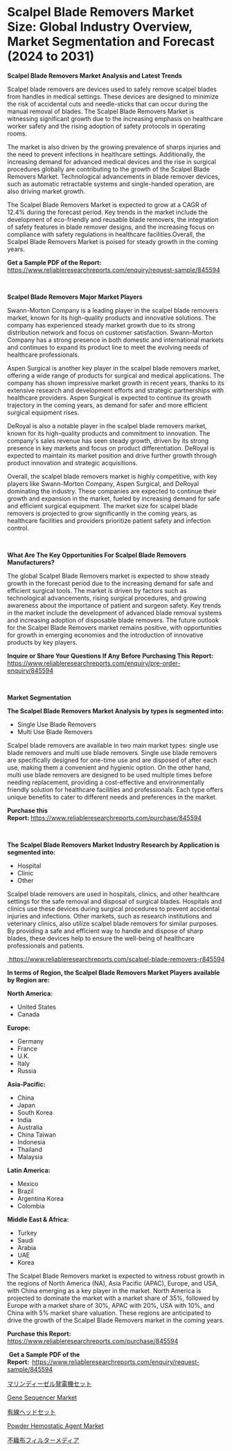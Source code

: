 <p><h1>Scalpel Blade Removers Market Size: Global Industry Overview, Market Segmentation and Forecast (2024 to 2031)</h1></p><p><strong>Scalpel Blade Removers Market Analysis and Latest Trends</strong></p>
<p><p>Scalpel blade removers are devices used to safely remove scalpel blades from handles in medical settings. These devices are designed to minimize the risk of accidental cuts and needle-sticks that can occur during the manual removal of blades. The Scalpel Blade Removers Market is witnessing significant growth due to the increasing emphasis on healthcare worker safety and the rising adoption of safety protocols in operating rooms.</p><p>The market is also driven by the growing prevalence of sharps injuries and the need to prevent infections in healthcare settings. Additionally, the increasing demand for advanced medical devices and the rise in surgical procedures globally are contributing to the growth of the Scalpel Blade Removers Market. Technological advancements in blade remover devices, such as automatic retractable systems and single-handed operation, are also driving market growth.</p><p>The Scalpel Blade Removers Market is expected to grow at a CAGR of 12.4% during the forecast period. Key trends in the market include the development of eco-friendly and reusable blade removers, the integration of safety features in blade remover designs, and the increasing focus on compliance with safety regulations in healthcare facilities.Overall, the Scalpel Blade Removers Market is poised for steady growth in the coming years.</p></p>
<p><strong>Get a Sample PDF of the Report:&nbsp;</strong> <a href="https://www.reliableresearchreports.com/enquiry/request-sample/845594">https://www.reliableresearchreports.com/enquiry/request-sample/845594</a></p>
<p>&nbsp;</p>
<p><strong>Scalpel Blade Removers Major Market Players</strong></p>
<p><p>Swann-Morton Company is a leading player in the scalpel blade removers market, known for its high-quality products and innovative solutions. The company has experienced steady market growth due to its strong distribution network and focus on customer satisfaction. Swann-Morton Company has a strong presence in both domestic and international markets and continues to expand its product line to meet the evolving needs of healthcare professionals.</p><p>Aspen Surgical is another key player in the scalpel blade removers market, offering a wide range of products for surgical and medical applications. The company has shown impressive market growth in recent years, thanks to its extensive research and development efforts and strategic partnerships with healthcare providers. Aspen Surgical is expected to continue its growth trajectory in the coming years, as demand for safer and more efficient surgical equipment rises.</p><p>DeRoyal is also a notable player in the scalpel blade removers market, known for its high-quality products and commitment to innovation. The company's sales revenue has seen steady growth, driven by its strong presence in key markets and focus on product differentiation. DeRoyal is expected to maintain its market position and drive further growth through product innovation and strategic acquisitions.</p><p>Overall, the scalpel blade removers market is highly competitive, with key players like Swann-Morton Company, Aspen Surgical, and DeRoyal dominating the industry. These companies are expected to continue their growth and expansion in the market, fueled by increasing demand for safe and efficient surgical equipment. The market size for scalpel blade removers is projected to grow significantly in the coming years, as healthcare facilities and providers prioritize patient safety and infection control.</p></p>
<p>&nbsp;</p>
<p><strong>What Are The Key Opportunities For Scalpel Blade Removers Manufacturers?</strong></p>
<p><p>The global Scalpel Blade Removers market is expected to show steady growth in the forecast period due to the increasing demand for safe and efficient surgical tools. The market is driven by factors such as technological advancements, rising surgical procedures, and growing awareness about the importance of patient and surgeon safety. Key trends in the market include the development of advanced blade removal systems and increasing adoption of disposable blade removers. The future outlook for the Scalpel Blade Removers market remains positive, with opportunities for growth in emerging economies and the introduction of innovative products by key players.</p></p>
<p><strong>Inquire or Share Your Questions If Any Before Purchasing This Report:</strong> <a href="https://www.reliableresearchreports.com/enquiry/pre-order-enquiry/845594">https://www.reliableresearchreports.com/enquiry/pre-order-enquiry/845594</a></p>
<p>&nbsp;</p>
<p><strong>Market Segmentation</strong></p>
<p><strong>The Scalpel Blade Removers Market Analysis by types is segmented into:</strong></p>
<p><ul><li>Single Use Blade Removers</li><li>Multi Use Blade Removers</li></ul></p>
<p><p>Scalpel blade removers are available in two main market types: single use blade removers and multi use blade removers. Single use blade removers are specifically designed for one-time use and are disposed of after each use, making them a convenient and hygienic option. On the other hand, multi use blade removers are designed to be used multiple times before needing replacement, providing a cost-effective and environmentally friendly solution for healthcare facilities and professionals. Each type offers unique benefits to cater to different needs and preferences in the market.</p></p>
<p><strong>Purchase this Report:&nbsp;</strong><a href="https://www.reliableresearchreports.com/purchase/845594">https://www.reliableresearchreports.com/purchase/845594</a></p>
<p>&nbsp;</p>
<p><strong>The Scalpel Blade Removers Market Industry Research by Application is segmented into:</strong></p>
<p><ul><li>Hospital</li><li>Clinic</li><li>Other</li></ul></p>
<p><p>Scalpel blade removers are used in hospitals, clinics, and other healthcare settings for the safe removal and disposal of surgical blades. Hospitals and clinics use these devices during surgical procedures to prevent accidental injuries and infections. Other markets, such as research institutions and veterinary clinics, also utilize scalpel blade removers for similar purposes. By providing a safe and efficient way to handle and dispose of sharp blades, these devices help to ensure the well-being of healthcare professionals and patients.</p></p>
<p><a href="https://www.reliableresearchreports.com/scalpel-blade-removers-r845594">&nbsp;https://www.reliableresearchreports.com/scalpel-blade-removers-r845594</a></p>
<p><strong>In terms of Region, the Scalpel Blade Removers Market Players available by Region are:</strong></p>
<p>
    <p> <strong> North America: </strong>
        <ul>
            <li>United States</li>
            <li>Canada</li>
        </ul>
        </p> 
    <p> <strong> Europe: </strong>
        <ul>
            <li>Germany</li>
            <li>France</li>
            <li>U.K.</li>
            <li>Italy</li>
            <li>Russia</li>
        </ul>
        </p> 
    <p> <strong> Asia-Pacific: </strong>
        <ul>
            <li>China</li>
            <li>Japan</li>
            <li>South Korea</li>
            <li>India</li>
            <li>Australia</li>
            <li>China Taiwan</li>
            <li>Indonesia</li>
            <li>Thailand</li>
            <li>Malaysia</li>
        </ul>
        </p> 
    <p> <strong> Latin America: </strong>
        <ul>
            <li>Mexico</li>
            <li>Brazil</li>
            <li>Argentina Korea</li>
            <li>Colombia</li>
        </ul>
        </p> 
    <p> <strong> Middle East & Africa: </strong>
        <ul>
            <li>Turkey</li>
            <li>Saudi</li>
            <li>Arabia</li>
            <li>UAE</li>
            <li>Korea</li>
        </ul>
    </p>
    </p>
<p><p>The Scalpel Blade Removers market is expected to witness robust growth in the regions of North America (NA), Asia Pacific (APAC), Europe, and USA, with China emerging as a key player in the market. North America is projected to dominate the market with a market share of 35%, followed by Europe with a market share of 30%, APAC with 20%, USA with 10%, and China with 5% market share valuation. These regions are anticipated to drive the growth of the Scalpel Blade Removers market in the coming years.</p></p>
<p><strong>Purchase this Report: </strong><a href="https://www.reliableresearchreports.com/purchase/845594">https://www.reliableresearchreports.com/purchase/845594</a></p>
<p>&nbsp;<strong>Get a Sample PDF of the Report:&nbsp;&nbsp;</strong><a href="https://www.reliableresearchreports.com/enquiry/request-sample/845594">https://www.reliableresearchreports.com/enquiry/request-sample/845594</a></p>
<p><strong></strong></p>
<p><p><a href="https://github.com/zjkmgcs938405/Market-Research-Report-List-2/blob/main/878176848755.md">マリンディーゼル発電機セット</a></p><p><a href="https://github.com/seekum/Market-Research-Report-List-2/blob/main/gene-sequencer-market.md">Gene Sequencer Market</a></p><p><a href="https://medium.com/@teridactyl90/%E3%83%AF%E3%82%A4%E3%83%A4%E3%83%BC%E3%83%89%E3%83%98%E3%83%83%E3%83%89%E3%82%BB%E3%83%83%E3%83%88%E5%B8%82%E5%A0%B4-%E5%B8%82%E5%A0%B4cagr-%E5%B8%82%E5%A0%B4%E3%83%88%E3%83%AC%E3%83%B3%E3%83%89-%E3%81%8A%E3%82%88%E3%81%B3%E6%88%90%E9%95%B7%E6%88%A6%E7%95%A5%E3%81%AB%E9%96%A2%E3%81%99%E3%82%8Binsights-f7917d2aa996">有線ヘッドセット</a></p><p><a href="https://github.com/timeliteaut/Market-Research-Report-List-2/blob/main/powder-hemostatic-agent-market.md">Powder Hemostatic Agent Market</a></p><p><a href="https://medium.com/@addyserr7687/%E4%B8%8D%E7%B9%94%E5%B8%83%E3%83%95%E3%82%A3%E3%83%AB%E3%82%BF%E3%83%BC%E3%83%A1%E3%83%87%E3%82%A3%E3%82%A2%E5%B8%82%E5%A0%B4%E3%81%AF-%E5%B8%82%E5%A0%B4%E3%82%B7%E3%82%A7%E3%82%A2-%E5%B8%82%E5%A0%B4%E5%8B%95%E5%90%91-%E3%81%8A%E3%82%88%E3%81%B3%E5%B8%82%E5%A0%B4%E6%88%90%E9%95%B7%E3%81%AB%E9%96%A2%E3%81%99%E3%82%8B%E6%83%85%E5%A0%B1%E3%82%92%E6%8F%90%E4%BE%9B%E3%81%97%E3%81%BE%E3%81%99-c4350ad65a61">不織布フィルターメディア</a></p></p>